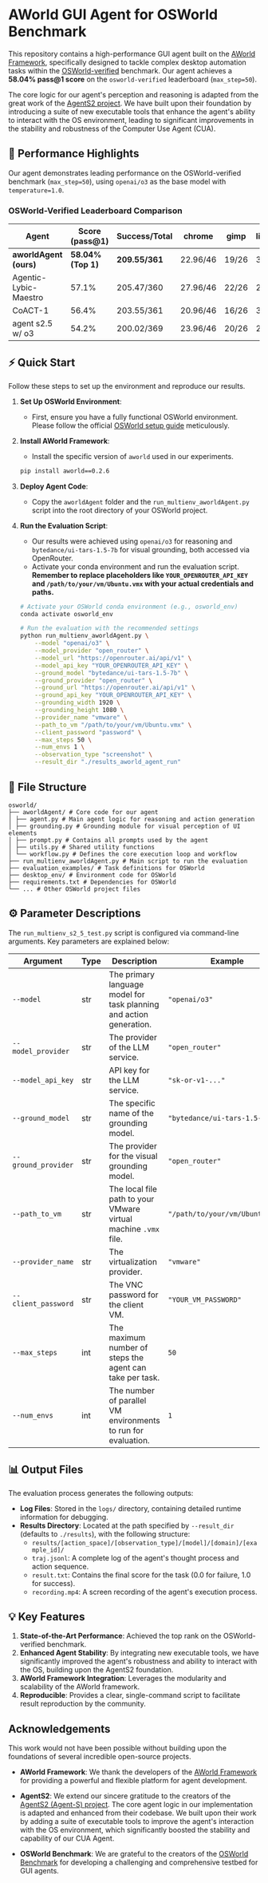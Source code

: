 # AWorld GUI Agent for OSWorld Benchmark

This repository contains a high-performance GUI agent built on the [AWorld Framework](https://github.com/inclusionAI/AWorld), specifically designed to tackle complex desktop automation tasks within the [OSWorld-verified](https://os-world.github.io/) benchmark. Our agent achieves a **58.04% pass@1 score** on the `osworld-verified` leaderboard (`max_step=50`).

The core logic for our agent's perception and reasoning is adapted from the great work of the [AgentS2 project](https://github.com/simular-ai/Agent-S). We have built upon their foundation by introducing a suite of new executable tools that enhance the agent's ability to interact with the OS environment, leading to significant improvements in the stability and robustness of the Computer Use Agent (CUA).

## 🚀 Performance Highlights

Our agent demonstrates leading performance on the OSWorld-verified benchmark (`max_step=50`), using `openai/o3` as the base model with `temperature=1.0`.

### OSWorld-Verified Leaderboard Comparison

| Agent                  | Score (pass@1)    | Success/Total | chrome      | gimp  | libreoffice_calc | libreoffice_impress | libreoffice_writer | multi_apps  | os    | thunderbird | vlc         | vs_code |
| ---------------------- | ----------------- | ------------- | ----------- | ----- | ---------------- | ------------------- | ------------------ | ----------- | ----- | ----------- | ----------- | ------- |
| **aworldAgent (ours)** | **58.04% (Top 1)**| **209.55/361**| 22.96/46    | 19/26 | 33/47            | 28.39/47            | 13/23              | 40.41/93    | 16/24 | 11/15       | 9.79/17     | 16/23   |
| Agentic-Lybic-Maestro  | 57.1%             | 205.47/360    | 27.96/46    | 22/26 | 24/47            | 27.96/47            | 16/23              | 32.71/92    | 16/24 | 11/15       | 10.84/17    | 17/23   |
| CoACT-1                | 56.4%             | 203.55/361    | 20.96/46    | 16/26 | 32/47            | 21.96/47            | 17/23              | 39.40/93    | 17/24 | 10/15       | 11.23/17    | 18/23   |
| agent s2.5 w/ o3       | 54.2%             | 200.02/369    | 23.96/46    | 20/26 | 26/47            | 25.99/47            | 11/23              | 39.93/101   | 18/24 | 11/15       | 7.14/17     | 17/23   |

## ⚡️ Quick Start

Follow these steps to set up the environment and reproduce our results.

1.  **Set Up OSWorld Environment**:
    *   First, ensure you have a fully functional OSWorld environment. Please follow the official [OSWorld setup guide](https://github.com/x-spi/osworld) meticulously.

2.  **Install AWorld Framework**:
    *   Install the specific version of `aworld` used in our experiments.
    ```bash
    pip install aworld==0.2.6
    ```

3.  **Deploy Agent Code**:
    *   Copy the `aworldAgent` folder and the `run_multienv_aworldAgent.py` script into the root directory of your OSWorld project.

4.  **Run the Evaluation Script**:
    *   Our results were achieved using `openai/o3` for reasoning and `bytedance/ui-tars-1.5-7b` for visual grounding, both accessed via OpenRouter.
    *   Activate your conda environment and run the evaluation script. **Remember to replace placeholders like `YOUR_OPENROUTER_API_KEY` and `/path/to/your/vm/Ubuntu.vmx` with your actual credentials and paths.**

    ```bash
    # Activate your OSWorld conda environment (e.g., osworld_env)
    conda activate osworld_env

    # Run the evaluation with the recommended settings
    python run_multienv_aworldAgent.py \
        --model "openai/o3" \
        --model_provider "open_router" \
        --model_url "https://openrouter.ai/api/v1" \
        --model_api_key "YOUR_OPENROUTER_API_KEY" \
        --ground_model "bytedance/ui-tars-1.5-7b" \
        --ground_provider "open_router" \
        --ground_url "https://openrouter.ai/api/v1" \
        --ground_api_key "YOUR_OPENROUTER_API_KEY" \
        --grounding_width 1920 \
        --grounding_height 1080 \
        --provider_name "vmware" \
        --path_to_vm "/path/to/your/vm/Ubuntu.vmx" \
        --client_password "password" \
        --max_steps 50 \
        --num_envs 1 \
        --observation_type "screenshot" \
        --result_dir "./results_aworld_agent_run"
    ```

## 📂 File Structure

```
osworld/
├── aworldAgent/ # Core code for our agent
│ ├── agent.py # Main agent logic for reasoning and action generation
│ ├── grounding.py # Grounding module for visual perception of UI elements
│ ├── prompt.py # Contains all prompts used by the agent
│ ├── utils.py # Shared utility functions
│ └── workflow.py # Defines the core execution loop and workflow
├── run_multienv_aworldAgent.py # Main script to run the evaluation
├── evaluation_examples/ # Task definitions for OSWorld
├── desktop_env/ # Environment code for OSWorld
├── requirements.txt # Dependencies for OSWorld
└── ... # Other OSWorld project files
```

## ⚙️ Parameter Descriptions

The `run_multienv_s2_5_test.py` script is configured via command-line arguments. Key parameters are explained below:

| Argument              | Type  | Description                                                         | Example                               |
| --------------------- | ----- | ------------------------------------------------------------------- | ------------------------------------- |
| `--model`             | str   | The primary language model for task planning and action generation. | `"openai/o3"`                         |
| `--model_provider`    | str   | The provider of the LLM service.                                    | `"open_router"`                       |
| `--model_api_key`     | str   | API key for the LLM service.                                        | `"sk-or-v1-..."`                      |
| `--ground_model`      | str   | The specific name of the grounding model.                           | `"bytedance/ui-tars-1.5-7b"`          |
| `--ground_provider`   | str   | The provider for the visual grounding model.                        | `"open_router"`                       |
| `--path_to_vm`        | str   | The local file path to your VMware virtual machine `.vmx` file.     | `"/path/to/your/vm/Ubuntu.vmx"`       |
| `--provider_name`     | str   | The virtualization provider.                                        | `"vmware"`                            |
| `--client_password`   | str   | The VNC password for the client VM.                                 | `"YOUR_VM_PASSWORD"`                  |
| `--max_steps`         | int   | The maximum number of steps the agent can take per task.            | `50`                                  |
| `--num_envs`          | int   | The number of parallel VM environments to run for evaluation.       | `1`                                   |

## 📊 Output Files

The evaluation process generates the following outputs:

-   **Log Files**: Stored in the `logs/` directory, containing detailed runtime information for debugging.
-   **Results Directory**: Located at the path specified by `--result_dir` (defaults to `./results`), with the following structure:
    -   `results/[action_space]/[observation_type]/[model]/[domain]/[example_id]/`
    -   `traj.jsonl`: A complete log of the agent's thought process and action sequence.
    -   `result.txt`: Contains the final score for the task (0.0 for failure, 1.0 for success).
    -   `recording.mp4`: A screen recording of the agent's execution process.

## 💡 Key Features

1.  **State-of-the-Art Performance**: Achieved the top rank on the OSWorld-verified benchmark.
2.  **Enhanced Agent Stability**: By integrating new executable tools, we have significantly improved the agent's robustness and ability to interact with the OS, building upon the AgentS2 foundation.
3.  **AWorld Framework Integration**: Leverages the modularity and scalability of the AWorld framework.
4.  **Reproducible**: Provides a clear, single-command script to facilitate result reproduction by the community.

## Acknowledgements

This work would not have been possible without building upon the foundations of several incredible open-source projects.

-   **AWorld Framework**: We thank the developers of the [AWorld Framework](https://github.com/inclusionAI/AWorld) for providing a powerful and flexible platform for agent development.
  
-   **AgentS2**: We extend our sincere gratitude to the creators of the [AgentS2 (Agent-S) project](https://github.com/simular-ai/Agent-S). The core agent logic in our implementation is adapted and enhanced from their codebase. We built upon their work by adding a suite of executable tools to improve the agent's interaction with the OS environment, which significantly boosted the stability and capability of our CUA Agent.

-   **OSWorld Benchmark**: We are grateful to the creators of the [OSWorld Benchmark](https://os-world.github.io/) for developing a challenging and comprehensive testbed for GUI agents.